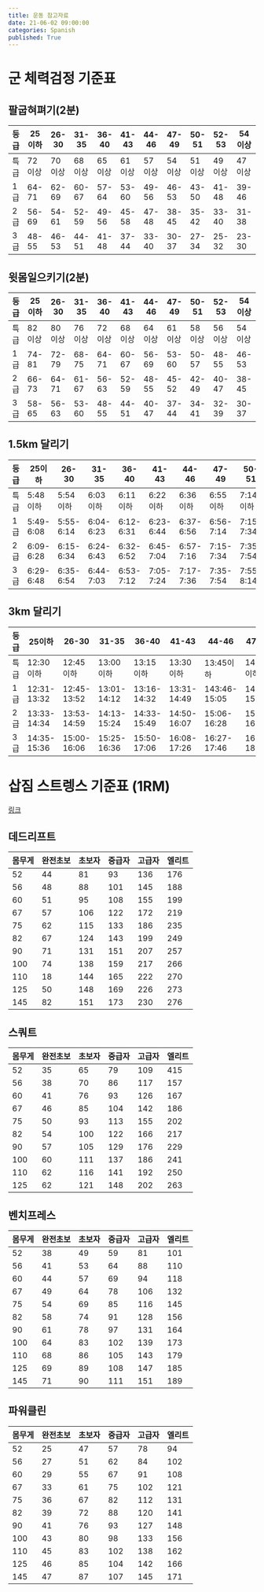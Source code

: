 ```yaml
---
title: 운동 참고자료
date: 21-06-02 09:00:00
categories: Spanish
published: True
---
```


# 군 체력검정 기준표

## 팔굽혀펴기(2분)
  
| 등급 | 25이하 | 26-30 | 31-35 | 36-40 | 41-43 | 44-46 | 47-49 | 50-51 | 52-53 | 54이상 |
|---|---|---|---|---|---|---|---|---|---|---|
| 특급 | 72이상 | 70이상 | 68이상 | 65이상 | 61이상 | 57이상 | 54이상 | 51이상 | 49이상 | 47이상 |
| 1급 | 64-71 | 62-69 | 60-67 | 57-64 | 53-60 | 49-56 | 46-53 | 43-50 | 41-48 | 39-46 |
| 2급 | 56-69 | 54-61 | 52-59 | 49-56 | 45-58 | 47-48 | 38-45 | 35-42 | 33-40 | 31-38 |
| 3급 | 48-55 | 46-53 | 44-51 | 41-48 | 37-44 | 33-40 | 30-37 | 27-34 | 25-32 | 23-30 |

## 윗몸일으키기(2분)

| 등급 | 25이하 | 26-30 | 31-35 | 36-40 | 41-43 | 44-46 | 47-49 | 50-51 | 52-53 | 54이상 |
|---|---|---|---|---|---|---|---|---|---|---|
| 특급 | 82이상 | 80이상 | 76이상 | 72이상 | 68이상 | 64이상 | 61이상 | 58이상 | 56이상 | 54이상 |
| 1급 | 74-81 | 72-79 | 68-75 | 64-71 | 60-67 | 56-69 | 53-60 | 50-57 | 48-55 | 46-53 |
| 2급 | 66-73 | 64-71 | 61-67 | 56-63 | 52-59 | 48-55 | 45-52 | 42-49 | 40-47 | 38-45 |
| 3급 | 58-65 | 56-63 | 53-60 | 48-55 | 44-51 | 40-47 | 37-44 | 34-41 | 32-39 | 30-37 |

## 1.5km 달리기

| 등급 | 25이하 | 26-30 | 31-35 | 36-40 | 41-43 | 44-46 | 47-49 | 50-51 | 52-53 | 54이상 |
|---|---|---|---|---|---|---|---|---|---|---|
| 특급 | 5:48이하 | 5:54이하 | 6:03이하 | 6:11이하 | 6:22이하 | 6:36이하 | 6:55이하 | 7:14이하 | 7:34이하 | 7:54이하 |
| 1급 | 5:49-6:08 | 5:55-6:14 | 6:04-6:23 | 6:12-6:31 | 6:23-6:44 | 6:37-6:56 | 6:56-7:14 | 7:15-7:34 | 7:35-7:54 | 7:55-8:14 |
| 2급 | 6:09-6:28 | 6:15-6:34 | 6:24-6:43 | 6:32-6:52 | 6:45-7:04 | 6:57-7:16 | 7:15-7:34 | 7:35-7:54 | 7:55-8:14 | 8:15-8:34 |
| 3급 | 6:29-6:48 | 6:35-6:54 | 6:44-7:03 | 6:53-7:12 | 7:05-7:24 | 7:17-7:36 | 7:35-7:54 | 7:55-8:14 | 8:15-8:34 | 8:35-8:54 |

## 3km 달리기

| 등급 | 25이하 | 26-30 | 31-35 | 36-40 | 41-43 | 44-46 | 47-49 | 50-51 | 52-53 | 54이상 |
|---|---|---|---|---|---|---|---|---|---|---|
| 특급 | 12:30이하 | 12:45이하 | 13:00이하 | 13:15이하 | 13:30이하 | 13:45이하 | 14:00이하 | 14:15이하 | 14:30이하 | 14:45이하 |
| 1급 | 12:31-13:32 | 12:45-13:52 | 13:01-14:12 | 13:16-14:32 | 13:31-14:49 | 143:46-15:05 | 14:01-15:25 | 14:16-15:42 | 14:31-16:02 | 14:46-16:19 |
| 2급 | 13:33-14:34 | 13:53-14:59 | 14:13-15:24 | 14:33-15:49 | 14:50-16:07 | 15:06-16:28 | 15:26-16:51 | 15:43-17:09 | 16:03-17:34 | 16:20-17:52 |
| 3급 | 14:35-15:36 | 15:00-16:06 | 15:25-16:36 | 15:50-17:06 | 16:08-17:26 | 16:27-17:46 | 16:52-18:16 | 17:10-18:36 | 17:35-19:08 | 17:53-19:26 |

# 삽짐 스트렝스 기준표 (1RM)
[링크](http://speedandpower.co.kr/50/list.asp?mode=view&boardid=2&categoryid=21&articleid=54142)

## 데드리프트

| 몸무게 | 완전초보 | 초보자 | 중급자 | 고급자 | 엘리트 |
|---|---|---|---|---|---|
| 52 | 44 | 81 | 93 | 136 | 176 |
| 56 | 48 | 88 | 101 | 145 | 188 |
| 60 | 51 | 95 | 108 | 155 | 199 |
| 67 | 57 | 106 | 122 | 172 | 219 |
| 75 | 62 | 115 | 133 | 186 | 235 |
| 82 | 67 | 124 | 143 | 199 | 249 |
| 90 | 71 | 131 | 151 | 207 | 257 |
| 100 | 74 | 138 | 159 | 217 | 266 |
| 110 | 18 | 144 | 165 | 222 | 270 |
| 125 | 50 | 148 | 169 | 226 | 273 |
| 145 | 82 | 151 | 173 | 230 | 276 |

## 스쿼트

| 몸무게 | 완전초보 | 초보자 | 중급자 | 고급자 | 엘리트 |
|---|---|---|---|---|---|
| 52 | 35 | 65 | 79 | 109 | 415 |
| 56 | 38 | 70 | 86 | 117 | 157 |
| 60 | 41 | 76 | 93 | 126 | 167 |
| 67 | 46 | 85 | 104 | 142 | 186 |
| 75 | 50 | 93 | 113 | 155 | 202 |
| 82 | 54 | 100 | 122 | 166 | 217 |
| 90 | 57 | 105 | 129 | 176 | 229 |
| 100 | 60 | 111 | 137 | 186 | 241 |
| 110 | 62 | 116 | 141 | 192 | 250 |
| 125 | 62 | 121 | 148 | 202 | 263 |

## 벤치프레스

| 몸무게 | 완전초보 | 초보자 | 중급자 | 고급자 | 엘리트 |
|---|---|---|---|---|---|
| 52 | 38 | 49 | 59 | 81 | 101 |
| 56 | 41 | 53 | 64 | 88 | 110 |
| 60 | 44 | 57 | 69 | 94 | 118 |
| 67 | 49 | 64 | 78 | 106 | 132 |
| 75 | 54 | 69 | 85 | 116 | 145 |
| 82 | 58 | 74 | 91 | 128 | 156 |
| 90 | 61 | 78 | 97 | 131 | 164 |
| 100 | 64 | 83 | 102 | 139 | 173 |
| 110 | 68 | 86 | 105 | 143 | 179 |
| 125 | 69 | 89 | 108 | 147 | 185 |
| 145 | 71 | 90 | 111 | 151 | 189 |

## 파워클린

| 몸무게 | 완전초보 | 초보자 | 중급자 | 고급자 | 엘리트 |
|---|---|---|---|---|---|
|52 | 25 | 47 | 57 | 78 | 94 |
| 56 | 27 | 51 | 62 | 84 | 102 |
| 60 | 29 | 55 | 67 | 91 | 108 |
| 67 | 33 | 61 | 75 | 102 | 121 |
| 75 | 36 | 67 | 82 | 112 | 131 |
| 82 | 39 | 72 | 88 | 120 | 141 |
| 90 | 41 | 76 | 93 | 127 | 148 |
| 100 | 43 | 80 | 98 | 133 | 156 |
| 110 | 45 | 83 | 102 | 138 | 162 |
| 125 | 46 | 85 | 104 | 142 | 166 |
| 145 | 47 | 87 | 107 | 145 | 171 |
